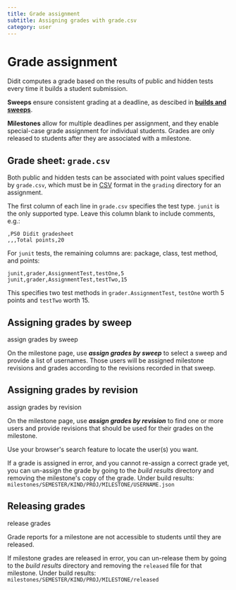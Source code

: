 ```yaml
---
title: Grade assignment
subtitle: Assigning grades with grade.csv
category: user
---
```


# Grade assignment

Didit computes a grade based on the results of public and hidden tests every time it builds a student submission.

**Sweeps** ensure consistent grading at a deadline, as descibed in **[builds and sweeps]**.

**Milestones** allow for multiple deadlines per assignment, and they enable special-case grade assignment for individual students.
Grades are only released to students after they are associated with a milestone.

[builds and sweeps]: builds-and-sweeps.html#sweeps

## Grade sheet: `grade.csv`

Both public and hidden tests can be associated with point values specified by `grade.csv`, which must be in [CSV](http://en.wikipedia.org/wiki/Comma-separated_values) format in the `grading` directory for an assignment.

The first column of each line in `grade.csv` specifies the test type.
`junit` is the only supported type.
Leave this column blank to include comments, e.g.:

    ,PS0 Didit gradesheet
    ,,,Total points,20

For `junit` tests, the remaining columns are: package, class, test method, and points:

    junit,grader,AssignmentTest,testOne,5
    junit,grader,AssignmentTest,testTwo,15

This specifies two test methods in `grader.AssignmentTest`, `testOne` worth 5 points and `testTwo` worth 15.

## Assigning grades by sweep

<div class="thumbnail pull-right">
<a class="btn btn-default">assign grades by sweep</a>
</div>

On the milestone page, use ***assign grades by sweep*** to select a sweep and provide a list of usernames.
Those users will be assigned milestone revisions and grades according to the revisions recorded in that sweep.

## Assigning grades by revision

<div class="thumbnail pull-right">
<a class="btn btn-default">assign grades by revision</a>
</div>

On the milestone page, use ***assign grades by revision*** to find one or more users and provide revisions that should be used for their grades on the milestone.

Use your browser's search feature to locate the user(s) you want.

If a grade is assigned in error, and you cannot re-assign a correct grade yet, you can un-assign the grade by going to the *build results* directory and removing the milestone's copy of the grade.
Under build results: `milestones/SEMESTER/KIND/PROJ/MILESTONE/USERNAME.json`

## Releasing grades

<div class="thumbnail pull-right">
<a class="btn btn-default">release grades</a>
</div>

Grade reports for a milestone are not accessible to students until they are released.

If milestone grades are released in error, you can un-release them by going to the *build results* directory and removing the `released` file for that milestone.
Under build results: `milestones/SEMESTER/KIND/PROJ/MILESTONE/released`
